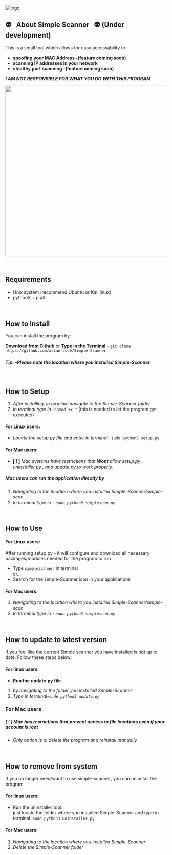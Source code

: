 
![logo](http://i64.tinypic.com/35d7muw.png)

## :alien: &nbsp; About Simple Scanner &nbsp; :alien: (Under development)

This is a small tool which allows for easy accessability to :<br>
* **spoofing your MAC Address -(feature coming soon)**<br>
* **scanning IP addresses in your network**<br>
* **stealthy port scanning -(feature coming soon)**

***I AM NOT RESPONSIBLE FOR WHAT YOU DO WITH THIS PROGRAM***
<p align="center">
  <img width="520" height="530" src="http://i66.tinypic.com/2iqk1ax.png">
</p>
<br>

##  Requirements

* Unix system (recommend Ubuntu or Kali linux)
* python3 + pip3

<br>

## How to Install

You can install the program by:

**Download from Github** or **Type in the Terminal** - `git clone https://github.com/asian-code/Simple-Scanner`<br>
##### *Tip:* -Please note the location where you installed Simple-Scanner<br>

<br>

## How to Setup
1. *After installing, in terminal navigate to the Simple-Scanner folder*
2. *In terminal type in -*`chmod +x *` (this is needed to let the program get executed)<br>
#### For Linux users:
* *Locate the setup.py file and enter in terminal-* `sudo python3 setup.py`<br>
#### For Mac users:
* **[ ! ]** *Mac systems have restrictions that **Wont** allow setup.py , uninstaller.py , and update.py to work properly.*<br>
##### Mac users can run the application directly by<br>
1. *Navigating to the location where you installed Simple-Scanner/simple-scan*
2. *In terminal type in - `sudo python3 simplescan.py`*

<br>

## How to Use
#### For Linux users:
After running setup.py - it will configure and download all necessary packages/modules needed for the program to run 
* Type `simplescanner` in terminal <br>
or...<br>
* Search for the simple-Scanner icon in your applications<br>
#### For Mac users:
1. *Navigating to the location where you installed Simple-Scanner/simple-scan*
2. *In terminal type in - `sudo python3 simplescan.py`*
 
<br>

## How to update to latest version
If you feel like the current Simple scanner you have installed is not up to date. Follow these steps below:
#### For linux users 
* **Run the update.py file** <br>
1. *by navigating to the folder you installed Simple-Scanner*
2. *Type in terminal-`sude python3 update.py`*
### For Mac users
##### **[ ! ]** Mac has restrictions that prevent access to file locations even if your account is root<br>
* *Only option is to delete the program and reinstall manually*

<br> 

## How to remove from system
If you no longer need/want to use simple-scanner, you can uninstall the program
#### For linux users:
 * Run the uninstaller tool.<br>
   just locate the folder where you installed Simple-Scanner and type in terminal :`sudo python3 uninstaller.py` 
#### For Mac users:
1. *Navigating to the location where you installed Simple-Scanner*
2. *Delete the Simple-Scanner folder*

<br>
